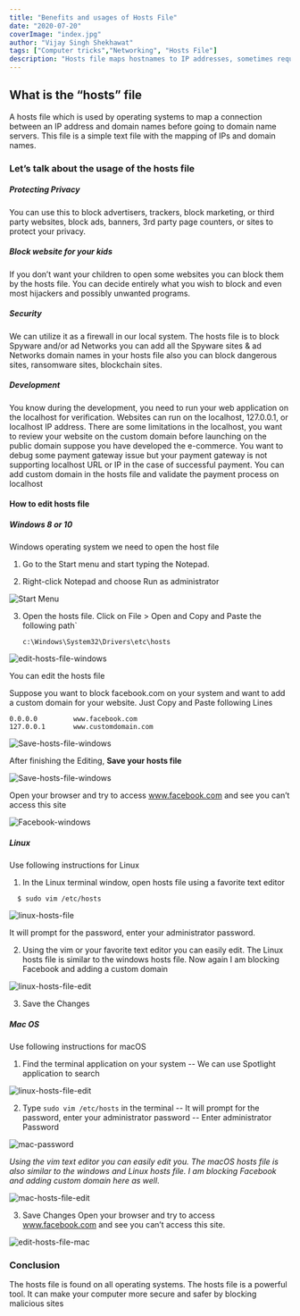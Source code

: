 ```yaml
---
title: "Benefits and usages of Hosts File"
date: "2020-07-20"
coverImage: "index.jpg"
author: "Vijay Singh Shekhawat"
tags: ["Computer tricks","Networking", "Hosts File"]
description: "Hosts file maps hostnames to IP addresses, sometimes required to be edited either to block some sites or to test some custom domain.This blog explains how can we edit the hosts in different operating systems."
---
```


## What is the “hosts” file
A hosts file which is used by operating systems to map a connection between an IP address and domain names before going to domain name servers. This file is a simple text file with the mapping of IPs and domain names.

### Let’s talk about the usage of the hosts file  
##### Protecting Privacy
You can use this to block advertisers, trackers, block marketing, or third party websites, block ads, banners, 3rd party page counters, or sites to protect your privacy. 

##### Block website for your kids
If you don’t want your children to open some websites you can block them by the hosts file. You can decide entirely what you wish to block and even most hijackers and possibly unwanted programs. 

##### Security
We can utilize it as a firewall in our local system. The hosts file is to block Spyware and/or ad Networks you can add all the Spyware sites & ad Networks domain names in your hosts file also you can block dangerous sites, ransomware sites, blockchain sites. 

##### Development 
You know during the development, you need to run your web application on the localhost for verification. Websites can run on the localhost, 127.0.0.1, or localhost IP address. There are some limitations in the localhost, you want to review your website on the custom domain before launching on the public domain suppose you have developed the e-commerce. You want to debug some payment gateway issue but your payment gateway is not supporting localhost URL or IP in the case of successful payment. You can add custom domain in the hosts file and validate the payment process on localhost 

#### How to edit hosts file

##### Windows 8 or 10
Windows operating system we need to open the host file 
1. Go to the Start menu and start typing the Notepad.

2. Right-click Notepad and choose Run as administrator

  ![Start Menu](windows1.png)

3. Open the hosts file. Click on File > Open and Copy and Paste the following path`
 
    `c:\Windows\System32\Drivers\etc\hosts`

  ![edit-hosts-file-windows](windows2.png)

You can edit the hosts file



Suppose you want to block facebook.com on your system and want to add a custom domain for your website. Just Copy and Paste following Lines

```
0.0.0.0         www.facebook.com
127.0.0.1       www.customdomain.com
```
  ![Save-hosts-file-windows](windows3.png)

After finishing the Editing, **Save your hosts file**

  ![Save-hosts-file-windows](windows4.png)


Open your browser and try to access www.facebook.com and see you can’t access this site

  ![Facebook-windows](windows5.png)


##### Linux
Use following instructions for Linux 
1. In the Linux terminal window, open hosts file using a favorite text editor 
```
  $ sudo vim /etc/hosts
```

  ![linux-hosts-file](linux1.png)


  It will prompt for the password, enter your administrator password.



2. Using the vim or your favorite text editor you can easily edit. The Linux hosts file is similar to the windows hosts file. Now again I am blocking Facebook and adding a custom domain 

  ![linux-hosts-file-edit](linux2.png)
  
3. Save the Changes

  
##### Mac OS
Use following instructions for macOS 
1. Find the terminal application on your system 
 -- We can use Spotlight application to search 

  ![linux-hosts-file-edit](mac1.png)


  
2. Type `sudo vim /etc/hosts` in the terminal 
-- It will prompt for the password, enter your administrator password 
-- Enter administrator Password 
            
  ![mac-password](mac2.png)
  
*Using the vim text editor you can easily edit you. The macOS hosts file is also similar to the windows and Linux hosts file. I am blocking Facebook and adding custom domain here as well*.

  ![mac-hosts-file-edit](mac3.png)


3. Save Changes
Open your browser and try to access www.facebook.com and see you can’t access this site.

  ![edit-hosts-file-mac](mac4.png)


### Conclusion
The hosts file is found on all operating systems. The hosts file is a powerful tool. It can make your computer more secure and safer by blocking malicious sites    

